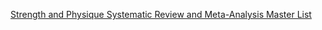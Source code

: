 [Strength and Physique Systematic Review and Meta-Analysis Master List](https://www.strongerbyscience.com/master-list/)

